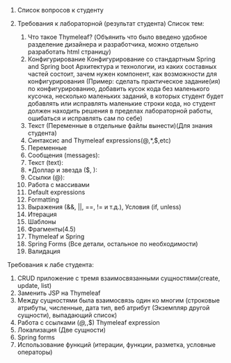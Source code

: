1)	Список вопросов к студенту

2)	Требования к лабораторной (результат студента)
Список тем: 

      1. Что такое Thymeleaf? (Объянить что было введено удобное разделение дизайнера и разработчика, можно отдельно разработать html страницу)
      2. Конфигурирование 
      Конфигурирование со стандартным Spring and Spring boot
      Архитектура и технологии, из каких составных частей состоит, зачем нужен компонент, как возможности для конфигурирования
      (Пример: сделать практическое задание(ия) по конфигурированию, добавить кусок кода без маленького кусочка, несколько маленьких заданий, в которых студент будет добавлять или исправлять маленькие строки кода, но студент должен находить решения в пределах лабораторной работы, ошибаться и исправлять сам по себе)
      3. Текст (Переменные в отдельные файлы вынести)(Для знания студента)
      4. Синтаксис and Thymeleaf expressions(@,*,$,etc)
      5. Переменные
      6. Сообщения (messages):
      7. Текст (text):
      8. *Доллар и звезда ($, ):
      9. Ссылки (@):
      10. Работа с массивами
      11. Default expressions
      12. Formatting
      13. Выражения (&&, ||, ==, != и т.д.), Условия (if, unless)
      14. Итерация
      15. Шаблоны
      16. Фрагменты(4.5)
      17. Thymeleaf и Spring
      18. Spring Forms (Все детали, остальное по необходимости)
      19. Валидация

Требования к лабе студента:
1)	CRUD приложение с тремя взаимосвязанными сущностями(create, update, list)
2)	Заменить JSP на Thymeleaf
3)	Между сущностями была взаимосвязь один ко многим (строковые атрибуты, численные, дата тип, веб атрибут (Экземпляр другой сущности), выпадающий список)
4)	Работа с ссылками (*@,*,$) Thymeleaf expression
5)	Локализация (Две сущности)
6)	Spring forms
7)	Использование функций (итерации, функции, разметка, условные операторы)
